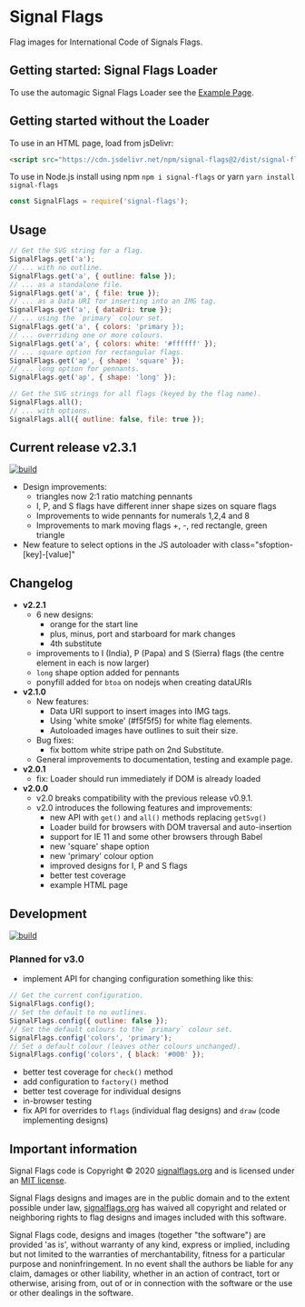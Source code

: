 # Signal Flags

Flag images for International Code of Signals Flags.

## Getting started: Signal Flags Loader

To use the automagic Signal Flags Loader see the
[Example Page](https://signalflags.org/examples/index.html).

## Getting started without the Loader

To use in an HTML page, load from jsDelivr:

```html
<script src="https://cdn.jsdelivr.net/npm/signal-flags@2/dist/signal-flags.min.js"></script>
```

To use in Node.js install using npm `npm i signal-flags` or yarn `yarn install signal-flags`

```js
const SignalFlags = require('signal-flags');
```

## Usage

```js
// Get the SVG string for a flag.
SignalFlags.get('a');
// ... with no outline.
SignalFlags.get('a', { outline: false });
// ... as a standalone file.
SignalFlags.get('a', { file: true });
// ... as a Data URI for inserting into an IMG tag.
SignalFlags.get('a', { dataUri: true });
// ... using the `primary` colour set.
SignalFlags.get('a', { colors: 'primary });
// ... overriding one or more colours.
SignalFlags.get('a', { colors: white: '#ffffff' });
// ... square option for rectangular flags.
SignalFlags.get('ap', { shape: 'square' });
// ... long option for pennants.
SignalFlags.get('ap', { shape: 'long' });

// Get the SVG strings for all flags (keyed by the flag name).
SignalFlags.all();
// ... with options.
SignalFlags.all({ outline: false, file: true });
```

## Current release v2.3.1

[![build](https://github.com/signal-flags/signal-flags-js/actions/workflows/build.yaml/badge.svg)](https://github.com/signal-flags/signal-flags-js/actions/workflows/build.yaml)

- Design improvements:
  - triangles now 2:1 ratio matching pennants
  - I, P, and S flags have different inner shape sizes on square flags
  - Improvements to wide pennants for numerals 1,2,4 and 8
  - Improvements to mark moving flags +, -, red rectangle, green triangle
- New feature to select options in the JS autoloader with class="sfoption-[key]-[value]"

## Changelog

- **v2.2.1**
  - 6 new designs:
    - orange for the start line
    - plus, minus, port and starboard for mark changes
    - 4th substitute
  - improvements to I (India), P (Papa) and S (Sierra) flags (the centre element
    in each is now larger)
  - `long` shape option added for pennants
  - ponyfill added for `btoa` on nodejs when creating dataURIs
- **v2.1.0**
  - New features:
    - Data URI support to insert images into IMG tags.
    - Using 'white smoke' (#f5f5f5) for white flag elements.
    - Autoloaded images have outlines to suit their size.
  - Bug fixes:
    - fix bottom white stripe path on 2nd Substitute.
  - General improvements to documentation, testing and example page.
- **v2.0.1**
  - fix: Loader should run immediately if DOM is already loaded
- **v2.0.0**
  - v2.0 breaks compatibility with the previous release v0.9.1.
  - v2.0 introduces the following features and improvements:
    - new API with `get()` and `all()` methods replacing `getSvg()`
    - Loader build for browsers with DOM traversal and auto-insertion
    - support for IE 11 and some other browsers through Babel
    - new 'square' shape option
    - new 'primary' colour option
    - improved designs for I, P and S flags
    - better test coverage
    - example HTML page

## Development

[![build](https://github.com/signal-flags/signal-flags-js/actions/workflows/build.yaml/badge.svg?branch=develop)](https://github.com/signal-flags/signal-flags-js/actions/workflows/build.yaml)

### Planned for v3.0

- implement API for changing configuration something like this:

```js
// Get the current configuration.
SignalFlags.config();
// Set the default to no outlines.
SignalFlags.config({ outline: false });
// Set the default colours to the `primary` colour set.
SignalFlags.config('colors', 'primary');
// Set a default colour (leaves other colours unchanged).
SignalFlags.config('colors', { black: '#000' });
```

- better test coverage for `check()` method
- add configuration to `factory()` method
- better test coverage for individual designs
- in-browser testing
- fix API for overrides to `flags` (individual flag designs) and `draw`
  (code implementing designs)

## Important information

Signal Flags code is Copyright © 2020
[signalflags.org](https://signalflags.org/) and is licensed under an
[MIT license](https://github.com/signal-flags/signal-flags-js/blob/master/LICENSE).

Signal Flags designs and images are in the public domain and to the extent
possible under law,
[signalflags.org](https://signalflags.org/) has waived all copyright and related
or neighboring rights to flag designs and images included with this software.

Signal Flags code, designs and images (together "the software") are provided 'as
is', without warranty of any kind, express or implied, including but not limited
to the warranties of merchantability, fitness for a particular purpose and
noninfringement. In no event shall the authors be liable for any claim, damages
or other liability, whether in an action of contract, tort or otherwise, arising
from, out of or in connection with the software or the use or other dealings in
the software.
